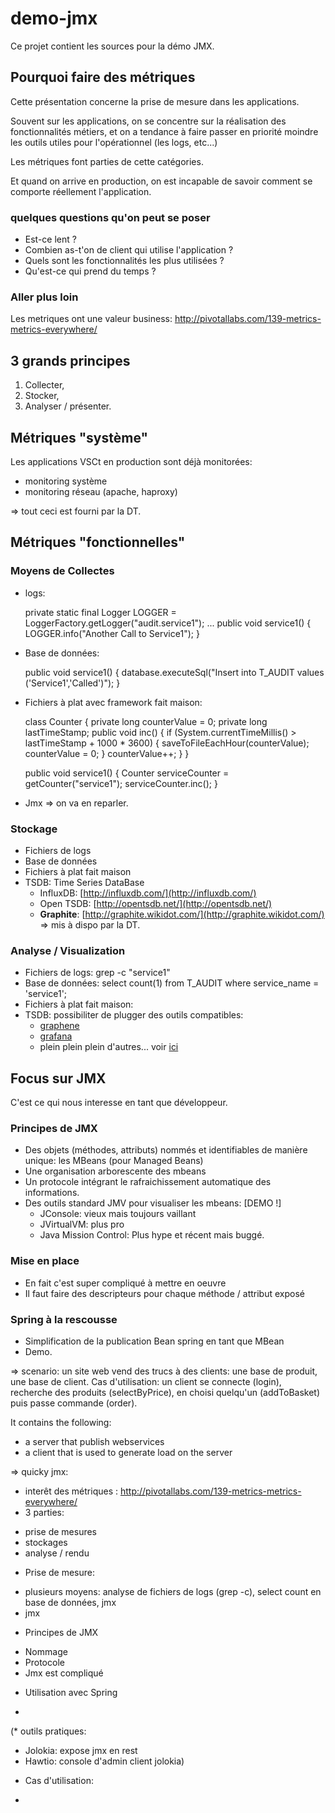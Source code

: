 # demo-jmx #

Ce projet contient les sources pour la démo JMX.

## Pourquoi faire des métriques ##

Cette présentation concerne la prise de mesure dans les applications.

Souvent sur les applications, on se concentre sur la réalisation des fonctionnalités métiers, et on a tendance à faire
passer en priorité moindre les outils utiles pour l'opérationnel (les logs, etc...)

Les métriques font parties de cette catégories.

Et quand on arrive en production, on est incapable de savoir comment se comporte réellement l'application.

### quelques questions qu'on peut se poser ###

* Est-ce lent ?
* Combien as-t'on de client qui utilise l'application ?
* Quels sont les fonctionnalités les plus utilisées ?
* Qu'est-ce qui prend du temps ?

### Aller plus loin ###

Les metriques ont une valeur business: http://pivotallabs.com/139-metrics-metrics-everywhere/

## 3 grands principes ##

1. Collecter,
2. Stocker,
3. Analyser / présenter.

## Métriques "système" ##

Les applications VSCt en production sont déjà monitorées:
* monitoring système
* monitoring réseau (apache, haproxy)

=> tout ceci est fourni par la DT.

## Métriques "fonctionnelles" ##

### Moyens de Collectes ###

* logs:

    private static final Logger LOGGER = LoggerFactory.getLogger("audit.service1");
    ...
    public void service1() {
        LOGGER.info("Another Call to Service1");
    }

* Base de données:

    public void service1() {
        database.executeSql("Insert into T_AUDIT values ('Service1','Called')");
    }

* Fichiers à plat avec framework fait maison:

    class Counter {
       private long counterValue = 0;
       private long lastTimeStamp;
       public void inc() {
          if (System.currentTimeMillis() > lastTimeStamp + 1000 * 3600) {
             saveToFileEachHour(counterValue);
             counterValue = 0;
          }
          counterValue++;
       }
    }

    public void service1() {
       Counter serviceCounter = getCounter("service1");
       serviceCounter.inc();
    }

* Jmx => on va en reparler.

### Stockage ###

* Fichiers de logs
* Base de données
* Fichiers à plat fait maison
* TSDB: Time Series DataBase
    * InfluxDB: [http://influxdb.com/](http://influxdb.com/)
    * Open TSDB: [http://opentsdb.net/](http://opentsdb.net/)
    * **Graphite**: [http://graphite.wikidot.com/](http://graphite.wikidot.com/) => mis à dispo par la DT.

### Analyse / Visualization ###

* Fichiers de logs: grep -c "service1"
* Base de données: select count(1) from T_AUDIT where service_name = 'service1';
* Fichiers à plat fait maison:
* TSDB: possibiliter de plugger des outils compatibles:
    * [graphene](http://jondot.github.io/graphene/)
    * [grafana](http://grafana.org/)
    * plein plein plein d'autres... voir [ici](http://graphite.readthedocs.org/en/latest/tools.html)

## Focus sur JMX ##

C'est ce qui nous interesse en tant que développeur.

### Principes de JMX ###

* Des objets (méthodes, attributs) nommés et identifiables de manière unique: les MBeans (pour Managed Beans)
* Une organisation arborescente des mbeans
* Un protocole intégrant le rafraichissement automatique des informations.
* Des outils standard JMV pour visualiser les mbeans: [DEMO !]
    * JConsole: vieux mais toujours vaillant
    * JVirtualVM: plus pro
    * Java Mission Control: Plus hype et récent mais buggé.

### Mise en place ###

* En fait c'est super compliqué à mettre en oeuvre
* Il faut faire des descripteurs pour chaque méthode / attribut exposé

### Spring à la rescousse ###

* Simplification de la publication Bean spring en tant que MBean
* Demo.

=> scenario:
un site web vend des trucs à des clients:
une base de produit, une base de client.
Cas d'utilisation:
un client se connecte (login), recherche des produits (selectByPrice), en choisi quelqu'un (addToBasket) puis passe commande (order).





It contains the following:
* a server that publish webservices
* a client that is used to generate load on the server

=> quicky jmx:
* interêt des métriques : http://pivotallabs.com/139-metrics-metrics-everywhere/
* 3 parties:
- prise de mesures
- stockages
- analyse / rendu
* Prise de mesure:
- plusieurs moyens: analyse de fichiers de logs (grep -c), select count en base de données, jmx
- jmx
* Principes de JMX
- Nommage
- Protocole
- Jmx est compliqué
* Utilisation avec Spring
-
(* outils pratiques:
- Jolokia: expose jmx en rest
- Hawtio: console d'admin client jolokia)
* Cas d'utilisation:
-